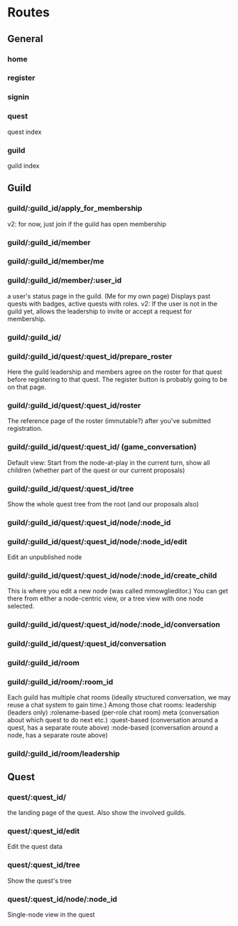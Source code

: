 # Routes

## General

### home

### register

### signin

### quest

quest index

### guild

guild index


## Guild

### guild/:guild_id/apply_for_membership
v2: for now, just join if the guild has open membership

### guild/:guild_id/member
### guild/:guild_id/member/me
### guild/:guild_id/member/:user_id
a user's status page in the guild. (Me for my own page)
Displays past quests with badges, active quests with roles.
v2: If the user is not in the guild yet, allows the leadership to invite or accept a request for membership.

### guild/:guild_id/
### guild/:guild_id/quest/:quest_id/prepare_roster

Here the guild leadership and members agree on the roster for that quest before registering to that quest. The register button is probably going to be on that page.

### guild/:guild_id/quest/:quest_id/roster

The reference page of the roster (immutable?) after you've submitted registration.

### guild/:guild_id/quest/:quest_id/  (game_conversation)

Default view: Start from the node-at-play in the current turn, show all children (whether part of the quest or our current proposals)

### guild/:guild_id/quest/:quest_id/tree

Show the whole quest tree from the root (and our proposals also)

### guild/:guild_id/quest/:quest_id/node/:node_id
### guild/:guild_id/quest/:quest_id/node/:node_id/edit

Edit an unpublished node

### guild/:guild_id/quest/:quest_id/node/:node_id/create_child

This is where you edit a new node (was called mmowglieditor.)
You can get there from either a node-centric view, or a tree view with one node selected.

### guild/:guild_id/quest/:quest_id/node/:node_id/conversation
### guild/:guild_id/quest/:quest_id/conversation

### guild/:guild_id/room
### guild/:guild_id/room/:room_id

Each guild has multiple chat rooms (ideally structured conversation, we may reuse a chat system to gain time.)
Among those chat rooms:
leadership (leaders only)
:rolename-based (per-role chat room)
meta (conversation about which quest to do next etc.)
:quest-based (conversation around a quest, has a separate route above)
:node-based (conversation around a node, has a separate route above)

### guild/:guild_id/room/leadership

## Quest

### quest/:quest_id/

the landing page of the quest.
Also show the involved guilds.

### quest/:quest_id/edit

Edit the quest data

### quest/:quest_id/tree

Show the quest's tree

### quest/:quest_id/node/:node_id

Single-node view in the quest
